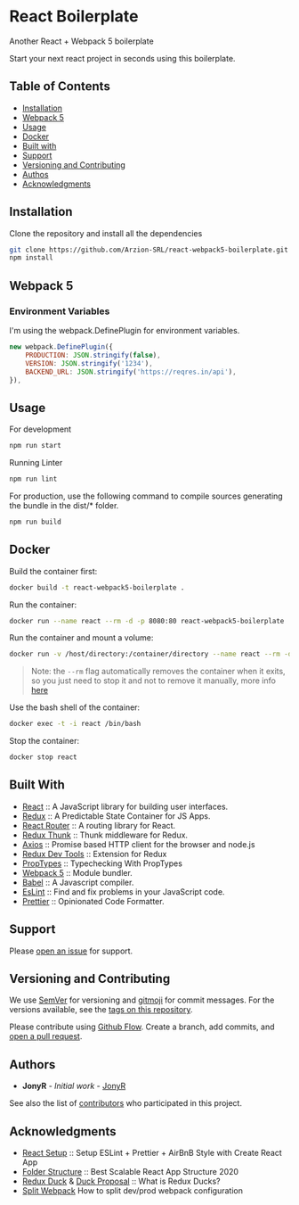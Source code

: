 # React Boilerplate
Another React + Webpack 5 boilerplate

Start your next react project in seconds using this boilerplate.

## Table of Contents

- [Installation](#installation)
- [Webpack 5](#webpack-5)
- [Usage](#usage)
- [Docker](#docker)
- [Built with](#build-with)
- [Support](#support)
- [Versioning and Contributing](#versioning-and-contributing)
- [Authos](#authors)
- [Acknowledgments](#acknowledgments)

## Installation

Clone the repository and install all the dependencies

```bash
git clone https://github.com/Arzion-SRL/react-webpack5-boilerplate.git
npm install
```

## Webpack 5

### Environment Variables

I'm using the webpack.DefinePlugin for environment variables.

```javascript
new webpack.DefinePlugin({
    PRODUCTION: JSON.stringify(false),
    VERSION: JSON.stringify('1234'),
    BACKEND_URL: JSON.stringify('https://reqres.in/api'),
}),
```
## Usage

For development
```bash
npm run start
```

Running Linter
```bash
npm run lint
```

For production, use the following command to compile sources generating the bundle in the dist/* folder.
```bash
npm run build
```

## Docker

Build the container first:

```bash
docker build -t react-webpack5-boilerplate .
```

Run the container:

```bash
docker run --name react --rm -d -p 8080:80 react-webpack5-boilerplate
```

Run the container and mount a volume:

```bash
docker run -v /host/directory:/container/directory --name react --rm -d -p 8080:80 react-webpack5-boilerplate
```

> Note: the `--rm` flag automatically removes the container when it exits, so you just need to stop it and not to remove it manually, more info [here](https://docs.docker.com/engine/reference/run/#clean-up---rm)

Use the bash shell of the container:

```bash
docker exec -t -i react /bin/bash
```

Stop the container:

```bash
docker stop react
```

## Built With
- [React](https://reactjs.org/) :: A JavaScript library for building user interfaces.
- [Redux](https://redux.js.org/) :: A Predictable State Container for JS Apps.
- [React Router](https://reactrouter.com/web/guides/quick-start) :: A routing library for React.
- [Redux Thunk](https://github.com/reduxjs/redux-thunk) :: Thunk middleware for Redux.
- [Axios](https://github.com/axios/axios) :: Promise based HTTP client for the browser and node.js
- [Redux Dev Tools](https://github.com/zalmoxisus/redux-devtools-extension) :: Extension for Redux
- [PropTypes](https://reactjs.org/docs/typechecking-with-proptypes.html) :: Typechecking With PropTypes
- [Webpack 5](https://webpack.js.org/) :: Module bundler.
- [Babel](https://babeljs.io/) :: A Javascript compiler.
- [EsLint](https://eslint.org) :: Find and fix problems in your JavaScript code.
- [Prettier](https://prettier.io) :: Opinionated Code Formatter.

## Support

Please [open an issue](https://github.com/Arzion-SRL/react-webpack5-boilerplate/issues/new) for support.

## Versioning and Contributing

We use [SemVer](http://semver.org/) for versioning and [gitmoji](https://gitmoji.dev) for commit messages. For the versions available, see the [tags on this repository](https://github.com/Arzion-SRL/react-webpack5-boilerplate/tags).

Please contribute using [Github Flow](https://guides.github.com/introduction/flow/). Create a branch, add commits, and [open a pull request](https://github.com/Arzion-SRL/react-webpack5-boilerplate/compare/).


## Authors

* **JonyR** - *Initial work* - [JonyR](https://github.com/jonyr)

See also the list of [contributors](https://github.com/Arzion-SRL/react-webpack5-boilerplate/contributors) who participated in this project.

## Acknowledgments

- [React Setup](https://www.andrewmin.info/blog/react-setup/) :: Setup ESLint + Prettier + AirBnB Style with Create React App
- [Folder Structure](https://dev.to/gkhan205/best-scalable-react-app-architecture-2020-9fn) :: Best Scalable React App Structure 2020
- [Redux Duck](https://medium.com/@matthew.holman/what-is-redux-ducks-46bcb1ad04b7) & [Duck Proposal](https://github.com/erikras/ducks-modular-redux) :: What is Redux Ducks?
- [Split Webpack](https://dev.to/didof/how-to-split-dev-prod-webpack-configuration-n53) How to split dev/prod webpack configuration
